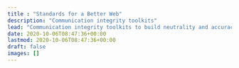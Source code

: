 ```yaml
---
title : "Standards for a Better Web"
description: "Communication integrity toolkits"
lead: "Communication integrity toolkits to build neutrality and accuracy into modern information environments"
date: 2020-10-06T08:47:36+00:00
lastmod: 2020-10-06T08:47:36+00:00
draft: false
images: []
---
```


